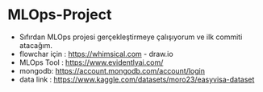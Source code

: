 # MLOps-Project
- Sıfırdan MLOps projesi gerçekleştirmeye çalışıyorum ve ilk commiti atacağım.
- flowchar için : https://whimsical.com  - draw.io
-  MLOps Tool : https://www.evidentlyai.com/
- mongodb: https://account.mongodb.com/account/login
- data link : https://www.kaggle.com/datasets/moro23/easyvisa-dataset